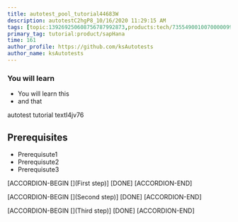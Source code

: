 ```yaml
---
title: autotest_pool_tutorial44683W
description: autotestC2hgP8_10/16/2020 11:29:15 AM
tags: [topic:139269250608756787992873,products:tech/73554900100700000996,tutorial:experience/advanced]
primary_tag: tutorial:product/sapHana
time: 161
author_profile: https://github.com/ksAutotests
author_name: ksAutotests
---
```

### You will learn
- You will learn this
- and that

autotest tutorial textI4jv76

## Prerequisites
- Prerequisute1
- Prerequisute2
- Prerequisute3

[ACCORDION-BEGIN [](First step)]
[DONE]
[ACCORDION-END]

[ACCORDION-BEGIN [](Second step)]
[DONE]
[ACCORDION-END]

[ACCORDION-BEGIN [](Third step)]
[DONE]
[ACCORDION-END]

